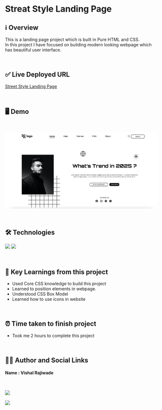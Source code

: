
# **Streat Style Landing Page**

## **ℹ️ Overview**

This is a landing page project which is built in Pure HTML and CSS. <br>
In this project I have focused on building modern looking webpage which has beautiful user interface.

<br>

## **✅ Live Deployed URL**

[Street Style Landing Page](https://streetstylevishal.netlify.app)

<br>

## **🖥 Demo**
<br>

![](./Project%2001.png)

<br>

## **🛠 Technologies** 
![](https://img.shields.io/badge/HTML-239120?style=for-the-badge&logo=html5&logoColor=white)
![](https://img.shields.io/badge/CSS-239120?&style=for-the-badge&logo=css3&logoColor=white)

<br>

## **📖 Key Learnings from this project**

 - Used Core CSS knowledge to build this project
 - Learned to position elements in webpage.
 - Understood CSS Box Model
 - Learned how to use icons in website
 
<br>

 ##  **⏰ Time taken to finish project**

- Took me 2 hours to complete this project 

<br>

##  **👨‍💻 Author and Social Links**
#### **Name** : Vishal Rajiwade

<br>

[<img src="https://res.cloudinary.com/practicaldev/image/fetch/s--imBRhTaX--/c_limit%2Cf_auto%2Cfl_progressive%2Cq_auto%2Cw_880/https://img.shields.io/badge/LinkedIn-0077B5%3Fstyle%3Dfor-the-badge%26logo%3Dlinkedin%26logoColor%3Dwhite">](https://www.linkedin.com/in/vishal-rajiwade-2654a8184/)

[<img src="https://img.shields.io/badge/Instagram-E4405F?style=for-the-badge&logo=instagram&logoColor=white">](https://www.instagram.com/vishal_codes_7/)


